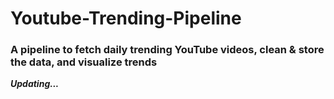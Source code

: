 # Youtube-Trending-Pipeline

### A pipeline to fetch daily trending YouTube videos, clean & store the data, and visualize trends

***Updating...***